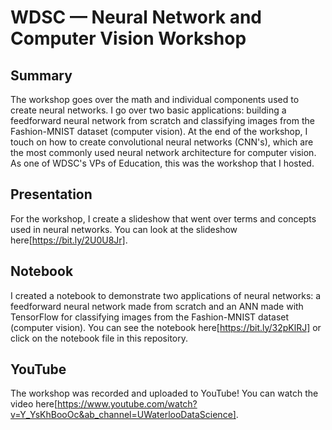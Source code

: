 # WDSC — Neural Network and Computer Vision Workshop

## Summary

The workshop goes over the math and individual components used to create neural networks. I go over two basic applications: building a feedforward neural network from scratch and classifying images from the Fashion-MNIST dataset (computer vision). At the end of the workshop, I touch on how to create convolutional neural networks (CNN's), which are the most commonly used neural network architecture for computer vision. As one of WDSC's VPs of Education, this was the workshop that I hosted.

## Presentation

For the workshop, I create a slideshow that went over terms and concepts used in neural networks. You can look at the slideshow here[https://bit.ly/2U0U8Jr].

## Notebook

I created a notebook to demonstrate two applications of neural networks: a feedforward neural network made from scratch and an ANN made with TensorFlow for classifying images from the Fashion-MNIST dataset (computer vision). You can see the notebook here[https://bit.ly/32pKlRJ] or click on the notebook file in this repository.

## YouTube

The workshop was recorded and uploaded to YouTube! You can watch the video here[https://www.youtube.com/watch?v=Y_YsKhBooOc&ab_channel=UWaterlooDataScience].
